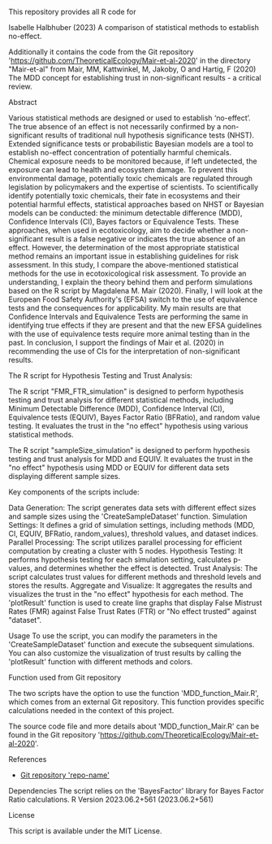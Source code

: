 This repository provides all R code for

Isabelle Halbhuber (2023) A comparison of statistical methods to establish no-effect.

Additionally it contains the code from the Git repository 'https://github.com/TheoreticalEcology/Mair-et-al-2020' in the directory "Mair-et-al" from
Mair, MM, Kattwinkel, M, Jakoby, O and Hartig, F (2020) The MDD concept for establishing trust in non-significant results - a critical review.


Abstract

Various statistical methods are designed or used to establish ‘no-effect’. The true absence of an effect is not necessarily confirmed by a non-significant results of traditional null hypothesis significance tests (NHST). Extended significance tests or probabilistic Bayesian models are a tool to establish no-effect concentration of potentially harmful chemicals. Chemical exposure needs to be monitored because, if left undetected, the exposure can lead to health and ecosystem damage. To prevent this environmental damage, potentially toxic chemicals are regulated through legislation by policymakers and the expertise of scientists. To scientifically identify potentially toxic chemicals, their fate in ecosystems and their potential harmful effects, statistical approaches based on NHST or Bayesian models can be conducted: the minimum detectable difference (MDD), Confidence Intervals (CI), Bayes factors or Equivalence Tests. These approaches, when used in ecotoxicology, aim to decide whether a non-significant result is a false negative or indicates the true absence of an effect. However, the determination of the most appropriate statistical method remains an important issue in establishing guidelines for risk assessment. In this study, I compare the above-mentioned statistical methods for the use in ecotoxicological risk assessment. To provide an understanding, I explain the theory behind them and perform simulations based on the R script by Magdalena M. Mair (2020). Finally, I will look at the European Food Safety Authority's (EFSA) switch to the use of equivalence tests and the consequences for applicability. My main results are that Confidence Intervals and Equivalence Tests are performing the same in identifying true effects if they are present and that the new EFSA guidelines with the use of equivalence tests require more animal testing than in the past. In conclusion, I support the findings of Mair et al. (2020) in recommending the use of CIs for the interpretation of non-significant results.


The R script for Hypothesis Testing and Trust Analysis:

The R script "FMR_FTR_simulation" is designed to perform hypothesis testing and trust analysis for different statistical methods, including Minimum Detectable Difference (MDD), Confidence Interval (CI), Equivalence tests (EQUIV), Bayes Factor Ratio (BFRatio), and random value testing. It evaluates the trust in the "no effect" hypothesis using various statistical methods.

The R script "sampleSize_simulation" is designed to perform hypothesis testing and trust analysis for MDD and EQUIV. It evaluates the trust in the "no effect" hypothesis using MDD or EQUIV for different data sets displaying different sample sizes. 


Key components of the scripts include:

Data Generation: The script generates data sets with different effect sizes and sample sizes using the 'CreateSampleDataset' function.
Simulation Settings: It defines a grid of simulation settings, including methods (MDD, CI, EQUIV, BFRatio, random_values), threshold values, and dataset indices.
Parallel Processing: The script utilizes parallel processing for efficient computation by creating a cluster with 5 nodes.
Hypothesis Testing: It performs hypothesis testing for each simulation setting, calculates p-values, and determines whether the effect is detected.
Trust Analysis: The script calculates trust values for different methods and threshold levels and stores the results.
Aggregate and Visualize: It aggregates the results and visualizes the trust in the "no effect" hypothesis for each method. The 'plotResult' function is used to create line graphs that display False Mistrust Rates (FMR) against False Trust Rates (FTR) or "No effect trusted" against "dataset".

Usage
To use the script, you can modify the parameters in the 'CreateSampleDataset' function and execute the subsequent simulations. You can also customize the visualization of trust results by calling the 'plotResult' function with different methods and colors.

Function used from Git repository

The two scripts have the option to use the function 'MDD_function_Mair.R', which comes from an external Git repository. This function provides specific calculations needed in the context of this project.

The source code file and more details about 'MDD_function_Mair.R' can be found in the Git repository 'https://github.com/TheoreticalEcology/Mair-et-al-2020'.

References
- [Git repository 'repo-name'](https://github.com/TheoreticalEcology/Mair-et-al-2020)

Dependencies
The script relies on the 'BayesFactor' library for Bayes Factor Ratio calculations.
R Version 2023.06.2+561 (2023.06.2+561)

License

This script is available under the MIT License.
